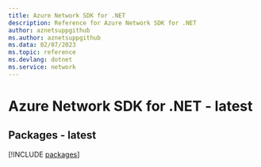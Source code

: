 ```yaml
---
title: Azure Network SDK for .NET
description: Reference for Azure Network SDK for .NET
author: aznetsuppgithub
ms.author: aznetsuppgithub
ms.data: 02/07/2023
ms.topic: reference
ms.devlang: dotnet
ms.service: network
---
```

# Azure Network SDK for .NET - latest
## Packages - latest
[!INCLUDE [packages](network-index.md)]